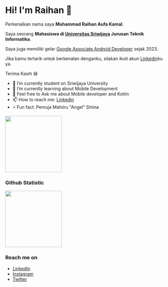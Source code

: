 <!-- ### Hi there 👋 -->
# Hi! I'm Raihan 👋

Perkenalkan nama saya **Muhammad Raihan Aufa Kamal**.

Saya seorang **Mahasiswa di [Universitas Sriwijaya](https://unsri.ac.id/) Jurusan Teknik Informatika**.

Saya juga memiliki gelar [Google Associate Android Developer](https://www.dicoding.com/certificates/QLZ92OQREX5D) sejak 2023.

Jika kamu tertarik untuk berkenalan denganku, silakan ikuti akun [Linkedin](https://www.linkedin.com/in/muhammad-raihan-aufa-kamal-8155561b9/)ku ya.

Terima Kasih 😄

- 🔭 I’m currently student on Sriwijaya University 
- 🌱 I’m currently learning about Mobile Development
- 💬 Feel free to Ask me about Mobile developer and Kotlin
- 📫 How to reach me: [Linkedin](https://www.linkedin.com/in/muhammad-raihan-aufa-kamal-8155561b9/)
- ⚡ Fun fact: Pemuja Mahiiru "Angel" Shiina
<img height="180em" src="https://shikimori.me/uploads/poster/characters/193569/main_2x-49544b65f9250cc3477cfd20d27f85a1.webp"/>
  
### Github Statistic
<p align="left">
<a href="https://github.com/raihankamal">
  <img height="180em" src="https://github-readme-stats-eight-theta.vercel.app/api?username=raihankamal&show_icons=true&theme=algolia&include_all_commits=true&count_private=true"/>
  <!-- <img height="180em" src="https://github-readme-stats-eight-theta.vercel.app/api/top-langs/?username=raihankamal&layout=compact&langs_count=8&theme=algolia"/> -->
</a>
</p>

### Reach me on
- <a href="https://www.linkedin.com/in/muhammad-raihan-aufa-kamal-8155561b9/">LinkedIn</a>
- <a href="https://instagram.com/raihan.kamal.7?igshid=YmMyMTA2M2Y=">Instagram</a>
- <a href="https://twitter.com/raihanaufakamal">Twitter</a>
<!--
**Raihankamal/raihankamal** is a ✨ _special_ ✨ repository because its `README.md` (this file) appears on your GitHub profile.

Here are some ideas to get you started:


-->
